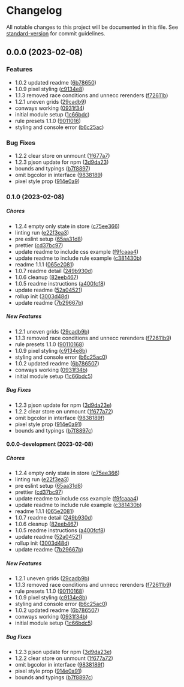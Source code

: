 # Changelog

All notable changes to this project will be documented in this file. See [standard-version](https://github.com/conventional-changelog/standard-version) for commit guidelines.

## 0.0.0 (2023-02-08)


### Features

* 1.0.2 updated readme ([6b78650](https://github.com/craigwh10/cellular-automata-react/commit/6b786507b30eab0089bf86947865e84420f6ed6d))
* 1.0.9 pixel styling ([c9134e8](https://github.com/craigwh10/cellular-automata-react/commit/c9134e8b274c7d3e0de956d140255658480f9413))
* 1.1.3 removed race conditions and unnecc rerenders ([f72611b](https://github.com/craigwh10/cellular-automata-react/commit/f72611b993cf12e92d86f55a21c3970589d54f4a))
* 1.2.1 uneven grids ([29cadb9](https://github.com/craigwh10/cellular-automata-react/commit/29cadb9b798ae13a1cd79ad5910b6177a598aba3))
* conways working ([0931f34](https://github.com/craigwh10/cellular-automata-react/commit/0931f34b8fb75847a081c51bb26d2a416bce8055))
* initial module setup ([1c66bdc](https://github.com/craigwh10/cellular-automata-react/commit/1c66bdc57d55a25d4cdf632e683ee4e05b672db7))
* rule presets 1.1.0 ([9011016](https://github.com/craigwh10/cellular-automata-react/commit/9011016898580de2629e33d28eb9b63fdecf5bff))
* styling and console error ([b6c25ac](https://github.com/craigwh10/cellular-automata-react/commit/b6c25ac0127147ff3ddad9d2dc923e4508542beb))


### Bug Fixes

* 1.2.2 clear store on unmount ([1f677a7](https://github.com/craigwh10/cellular-automata-react/commit/1f677a722567bc014abb37817881f858c18914a8))
* 1.2.3 pjson update for npm ([3d9da23](https://github.com/craigwh10/cellular-automata-react/commit/3d9da23ed84326e3779d8ee2df6882e15b76b3d5))
* bounds and typings ([b7f8897](https://github.com/craigwh10/cellular-automata-react/commit/b7f8897c600f33c0cf1ee3d6c73d9a092c788ff9))
* omit bgcolor in interface ([9838189](https://github.com/craigwh10/cellular-automata-react/commit/9838189fc002b65149befdd05e505ddbced5579b))
* pixel style prop ([914e0a9](https://github.com/craigwh10/cellular-automata-react/commit/914e0a914a7937e3bc2fb7b15fe491e5e9377284))

### 0.1.0 (2023-02-08)

##### Chores

*  1.2.4 empty only state in store ([c75ee366](https://github.com/craigwh10/cellular-automata-react/commit/c75ee366a67c3ca80603427112d8788cd928da13))
*  linting run ([e22f3ea3](https://github.com/craigwh10/cellular-automata-react/commit/e22f3ea3a1ee1a4451d3ba0dfc03a3b508840439))
*  pre eslint setup ([65aa31d8](https://github.com/craigwh10/cellular-automata-react/commit/65aa31d8577ab54092295c48e86aa5b9b5209ba5))
*  prettier ([cd37bc97](https://github.com/craigwh10/cellular-automata-react/commit/cd37bc97711be910722dcdde1c4546f6c58a41b6))
*  update readme to include css example ([f9fcaaa4](https://github.com/craigwh10/cellular-automata-react/commit/f9fcaaa4e13cf8bad3f346c386ee7b168dfcea3d))
*  update readme to include rule example ([c381430b](https://github.com/craigwh10/cellular-automata-react/commit/c381430b3af0368e8d86ee95befd2f6ad3bccaad))
*  readme 1.1.1 ([065e2081](https://github.com/craigwh10/cellular-automata-react/commit/065e20812f1251b29be314a6eebcba2438cbd907))
*  1.0.7 readme detail ([249b930d](https://github.com/craigwh10/cellular-automata-react/commit/249b930d508673da616e725daa4eddac87464e55))
*  1.0.6 cleanup ([82eeb467](https://github.com/craigwh10/cellular-automata-react/commit/82eeb467954d751bd90cbd22597705e4361712b5))
*  1.0.5 readme instructions ([a400fcf8](https://github.com/craigwh10/cellular-automata-react/commit/a400fcf8072dcfd412f835fa13deca0afe4908fe))
*  update readme ([52a04521](https://github.com/craigwh10/cellular-automata-react/commit/52a04521bdfa0582e568df98294b3efaf1670880))
*  rollup init ([3003d48d](https://github.com/craigwh10/cellular-automata-react/commit/3003d48d72700568c5702d8f6c0d8ac29d2e1a43))
*  update readme ([7b29667b](https://github.com/craigwh10/cellular-automata-react/commit/7b29667bebcf25afd05afbfa3174361d634722ab))

##### New Features

*  1.2.1 uneven grids ([29cadb9b](https://github.com/craigwh10/cellular-automata-react/commit/29cadb9b798ae13a1cd79ad5910b6177a598aba3))
*  1.1.3 removed race conditions and unnecc rerenders ([f72611b9](https://github.com/craigwh10/cellular-automata-react/commit/f72611b993cf12e92d86f55a21c3970589d54f4a))
*  rule presets 1.1.0 ([90110168](https://github.com/craigwh10/cellular-automata-react/commit/9011016898580de2629e33d28eb9b63fdecf5bff))
*  1.0.9 pixel styling ([c9134e8b](https://github.com/craigwh10/cellular-automata-react/commit/c9134e8b274c7d3e0de956d140255658480f9413))
*  styling and console error ([b6c25ac0](https://github.com/craigwh10/cellular-automata-react/commit/b6c25ac0127147ff3ddad9d2dc923e4508542beb))
*  1.0.2 updated readme ([6b786507](https://github.com/craigwh10/cellular-automata-react/commit/6b786507b30eab0089bf86947865e84420f6ed6d))
*  conways working ([0931f34b](https://github.com/craigwh10/cellular-automata-react/commit/0931f34b8fb75847a081c51bb26d2a416bce8055))
*  initial module setup ([1c66bdc5](https://github.com/craigwh10/cellular-automata-react/commit/1c66bdc57d55a25d4cdf632e683ee4e05b672db7))

##### Bug Fixes

*  1.2.3 pjson update for npm ([3d9da23e](https://github.com/craigwh10/cellular-automata-react/commit/3d9da23ed84326e3779d8ee2df6882e15b76b3d5))
*  1.2.2 clear store on unmount ([1f677a72](https://github.com/craigwh10/cellular-automata-react/commit/1f677a722567bc014abb37817881f858c18914a8))
*  omit bgcolor in interface ([9838189f](https://github.com/craigwh10/cellular-automata-react/commit/9838189fc002b65149befdd05e505ddbced5579b))
*  pixel style prop ([914e0a91](https://github.com/craigwh10/cellular-automata-react/commit/914e0a914a7937e3bc2fb7b15fe491e5e9377284))
*  bounds and typings ([b7f8897c](https://github.com/craigwh10/cellular-automata-react/commit/b7f8897c600f33c0cf1ee3d6c73d9a092c788ff9))

#### 0.0.0-development (2023-02-08)

##### Chores

*  1.2.4 empty only state in store ([c75ee366](https://github.com/craigwh10/cellular-automata-react/commit/c75ee366a67c3ca80603427112d8788cd928da13))
*  linting run ([e22f3ea3](https://github.com/craigwh10/cellular-automata-react/commit/e22f3ea3a1ee1a4451d3ba0dfc03a3b508840439))
*  pre eslint setup ([65aa31d8](https://github.com/craigwh10/cellular-automata-react/commit/65aa31d8577ab54092295c48e86aa5b9b5209ba5))
*  prettier ([cd37bc97](https://github.com/craigwh10/cellular-automata-react/commit/cd37bc97711be910722dcdde1c4546f6c58a41b6))
*  update readme to include css example ([f9fcaaa4](https://github.com/craigwh10/cellular-automata-react/commit/f9fcaaa4e13cf8bad3f346c386ee7b168dfcea3d))
*  update readme to include rule example ([c381430b](https://github.com/craigwh10/cellular-automata-react/commit/c381430b3af0368e8d86ee95befd2f6ad3bccaad))
*  readme 1.1.1 ([065e2081](https://github.com/craigwh10/cellular-automata-react/commit/065e20812f1251b29be314a6eebcba2438cbd907))
*  1.0.7 readme detail ([249b930d](https://github.com/craigwh10/cellular-automata-react/commit/249b930d508673da616e725daa4eddac87464e55))
*  1.0.6 cleanup ([82eeb467](https://github.com/craigwh10/cellular-automata-react/commit/82eeb467954d751bd90cbd22597705e4361712b5))
*  1.0.5 readme instructions ([a400fcf8](https://github.com/craigwh10/cellular-automata-react/commit/a400fcf8072dcfd412f835fa13deca0afe4908fe))
*  update readme ([52a04521](https://github.com/craigwh10/cellular-automata-react/commit/52a04521bdfa0582e568df98294b3efaf1670880))
*  rollup init ([3003d48d](https://github.com/craigwh10/cellular-automata-react/commit/3003d48d72700568c5702d8f6c0d8ac29d2e1a43))
*  update readme ([7b29667b](https://github.com/craigwh10/cellular-automata-react/commit/7b29667bebcf25afd05afbfa3174361d634722ab))

##### New Features

*  1.2.1 uneven grids ([29cadb9b](https://github.com/craigwh10/cellular-automata-react/commit/29cadb9b798ae13a1cd79ad5910b6177a598aba3))
*  1.1.3 removed race conditions and unnecc rerenders ([f72611b9](https://github.com/craigwh10/cellular-automata-react/commit/f72611b993cf12e92d86f55a21c3970589d54f4a))
*  rule presets 1.1.0 ([90110168](https://github.com/craigwh10/cellular-automata-react/commit/9011016898580de2629e33d28eb9b63fdecf5bff))
*  1.0.9 pixel styling ([c9134e8b](https://github.com/craigwh10/cellular-automata-react/commit/c9134e8b274c7d3e0de956d140255658480f9413))
*  styling and console error ([b6c25ac0](https://github.com/craigwh10/cellular-automata-react/commit/b6c25ac0127147ff3ddad9d2dc923e4508542beb))
*  1.0.2 updated readme ([6b786507](https://github.com/craigwh10/cellular-automata-react/commit/6b786507b30eab0089bf86947865e84420f6ed6d))
*  conways working ([0931f34b](https://github.com/craigwh10/cellular-automata-react/commit/0931f34b8fb75847a081c51bb26d2a416bce8055))
*  initial module setup ([1c66bdc5](https://github.com/craigwh10/cellular-automata-react/commit/1c66bdc57d55a25d4cdf632e683ee4e05b672db7))

##### Bug Fixes

*  1.2.3 pjson update for npm ([3d9da23e](https://github.com/craigwh10/cellular-automata-react/commit/3d9da23ed84326e3779d8ee2df6882e15b76b3d5))
*  1.2.2 clear store on unmount ([1f677a72](https://github.com/craigwh10/cellular-automata-react/commit/1f677a722567bc014abb37817881f858c18914a8))
*  omit bgcolor in interface ([9838189f](https://github.com/craigwh10/cellular-automata-react/commit/9838189fc002b65149befdd05e505ddbced5579b))
*  pixel style prop ([914e0a91](https://github.com/craigwh10/cellular-automata-react/commit/914e0a914a7937e3bc2fb7b15fe491e5e9377284))
*  bounds and typings ([b7f8897c](https://github.com/craigwh10/cellular-automata-react/commit/b7f8897c600f33c0cf1ee3d6c73d9a092c788ff9))
